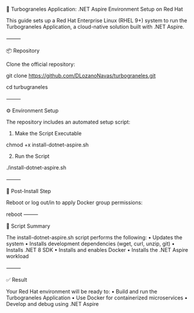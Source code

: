 🚢 Turbograneles Application: .NET Aspire Environment Setup on Red Hat

This guide sets up a Red Hat Enterprise Linux (RHEL 9+) system to run the Turbograneles Application, a cloud-native solution built with .NET Aspire.

⸻

📦 Repository

Clone the official repository:

git clone https://github.com/DLozanoNavas/turbograneles.git

cd turbugraneles

⸻

⚙️ Environment Setup

The repository includes an automated setup script:

1. Make the Script Executable

chmod +x install-dotnet-aspire.sh

2. Run the Script

./install-dotnet-aspire.sh


⸻

🔁 Post-Install Step

Reboot or log out/in to apply Docker group permissions:

reboot
⸻

📄 Script Summary

The install-dotnet-aspire.sh script performs the following:
	•	Updates the system
	•	Installs development dependencies (wget, curl, unzip, git)
	•	Installs .NET 8 SDK
	•	Installs and enables Docker
	•	Installs the .NET Aspire workload

⸻

✅ Result

Your Red Hat environment will be ready to:
	•	Build and run the Turbograneles Application
	•	Use Docker for containerized microservices
	•	Develop and debug using .NET Aspire
